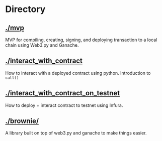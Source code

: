 # Directory

## [./mvp](./mvp/)

MVP for compiling, creating, signing,
and deploying transaction to a local chain using Web3.py and Ganache.

## [./interact_with_contract](./interact_with_contract)
How to interact with a deployed contract using python.
Introduction to `call()`

## [./interact_with_contract_on_testnet](./interact_with_contract_on_testnet/)
How to deploy + interact contract to testnet using Infura.

## [./brownie/](./brownie/)
A library built on top of web3.py and ganache to make things easier.